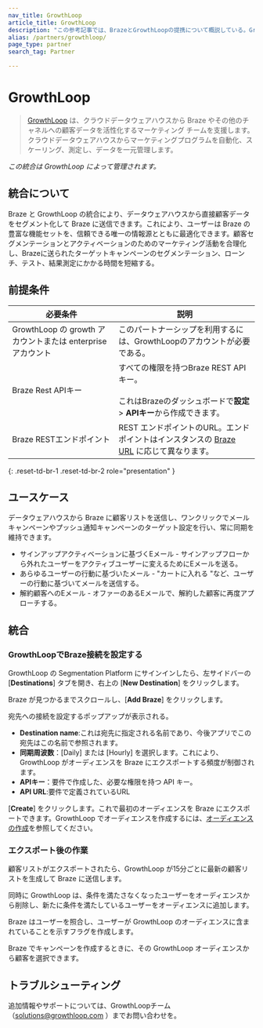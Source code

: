 ```yaml
---
nav_title: GrowthLoop
article_title: GrowthLoop
description: "この参考記事では、BrazeとGrowthLoopの提携について概説している。GrowthLoopは、データウェアハウスから顧客データを直接セグメント化してBrazeに送信できるプラットフォームである。"
alias: /partners/growthloop/
page_type: partner
search_tag: Partner

---
```


# GrowthLoop

> [GrowthLoop](https://growthloop.com/) は、クラウドデータウェアハウスから Braze やその他のチャネルへの顧客データを活性化するマーケティング チームを支援します。クラウドデータウェアハウスからマーケティングプログラムを自動化、スケーリング、測定し、データを一元管理します。

_この統合は GrowthLoop によって管理されます。_

## 統合について

Braze と GrowthLoop の統合により、データウェアハウスから直接顧客データをセグメント化して Braze に送信できます。これにより、ユーザーは Braze の豊富な機能セットを、信頼できる唯一の情報源とともに最適化できます。顧客セグメンテーションとアクティベーションのためのマーケティング活動を合理化し、Brazeに送られたターゲットキャンペーンのセグメンテーション、ローンチ、テスト、結果測定にかかる時間を短縮する。

## 前提条件 

| 必要条件 | 説明 |
| ----------- | ----------- |
| GrowthLoop の growth アカウントまたは enterprise アカウント | このパートナーシップを利用するには、GrowthLoopのアカウントが必要である。 |
| Braze Rest APIキー | すべての権限を持つBraze REST APIキー。<br><br>これはBrazeのダッシュボードで**設定** > **APIキー**から作成できます。 |
| Braze RESTエンドポイント | REST エンドポイントのURL。エンドポイントはインスタンスの [Braze URL]({{site.baseurl}}/developer_guide/rest_api/basics/#endpoints) に応じて異なります。|
{: .reset-td-br-1 .reset-td-br-2 role="presentation" } 

## ユースケース

データウェアハウスから Braze に顧客リストを送信し、ワンクリックでメールキャンペーンやプッシュ通知キャンペーンのターゲット設定を行い、常に同期を維持できます。

- サインアップアクティベーションに基づくEメール - サインアップフローから外れたユーザーをアクティブユーザーに変えるためにEメールを送る。
- あらゆるユーザーの行動に基づいたメール - "カートに入れる "など、ユーザーの行動に基づいてメールを送信する。
- 解約顧客へのEメール - オファーのあるEメールで、解約した顧客に再度アプローチする。

## 統合

### GrowthLoopでBraze接続を設定する

GrowthLoop の Segmentation Platform にサインインしたら、左サイドバーの [**Destinations**] タブを開き、右上の [**New Destination**] をクリックします。

Braze が見つかるまでスクロールし、[**Add Braze**] をクリックします。

宛先への接続を設定するポップアップが表示される。

- **Destination name**:これは宛先に指定される名前であり、今後アプリでこの宛先はこの名前で参照されます。
- **同期周波数**：[Daily] または [Hourly] を選択します。これにより、GrowthLoop がオーディエンスを Braze にエクスポートする頻度が制御されます。
- **APIキー**：要件で作成した、必要な権限を持つ API キー。
- **API URL**:要件で定義されているURL

[**Create**] をクリックします。これで最初のオーディエンスを Braze にエクスポートできます。GrowthLoop でオーディエンスを作成するには、[オーディエンスの作成](https://www.growthloop.com/help-center-articles/create-an-audience)を参照してください。

### エクスポート後の作業

顧客リストがエクスポートされたら、GrowthLoop が15分ごとに最新の顧客リストを生成して Braze に送信します。

同時に GrowthLoop は、条件を満たさなくなったユーザーをオーディエンスから削除し、新たに条件を満たしているユーザーをオーディエンスに追加します。 

Braze はユーザーを照合し、ユーザーが GrowthLoop のオーディエンスに含まれていることを示すフラグを作成します。

Braze でキャンペーンを作成するときに、その GrowthLoop オーディエンスから顧客を選択できます。 

## トラブルシューティング

追加情報やサポートについては、GrowthLoopチーム（solutions@growthloop.com ）までお問い合わせを。



